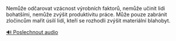 
Nemůže odčarovat vzácnost výrobních faktorů, nemůže učinit lidi bohatšími, nemůže zvýšit produktivitu práce. Může pouze zabránit zločincům mařit úsilí lidí, kteří se rozhodli zvýšit materiální blahobyt.

[🔊 Poslechnout audio](/data/7-paragraphs/audio/chapter_165/para_011-Neme-odarovat-vzcnost-vrobnch-faktor-nem.mp3)
